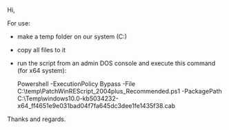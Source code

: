 Hi,

For use:
- make a temp folder on our system (C:)
- copy all files to it
- run the script from an admin DOS console and execute this command (for x64 system):
  
  Powershell -ExecutionPolicy Bypass -File C:\temp\PatchWinREScript_2004plus_Recommended.ps1 -PackagePath C:\Temp\windows10.0-kb5034232-x64_ff4651e9e031bad04f7fa645dc3dee1fe1435f38.cab
  
Thanks and regards.
